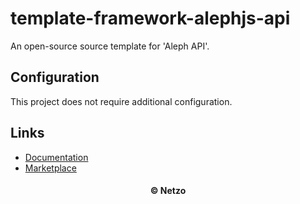 # template-framework-alephjs-api

An open-source source template for 'Aleph API'.

## Configuration

This project does not require additional configuration.

## Links

- [Documentation](https://alephjs.org/)
- [Marketplace](https://app.netzo.io/templates/template-framework-alephjs-api)

<div align="center">
  <h4>© Netzo</h4>
</div>

